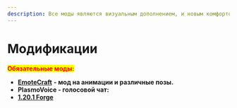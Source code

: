 ```yaml
---
description: Все моды являются визуальным дополнением, и новым комфортом для вас.
---
```


# Модификации

<mark style="color:red;">**Обязательные моды:**</mark>

* [**EmoteCraft**](https://minecraft-inside.ru/mods/150286-emotecraft.html?ysclid=lelauqk84n865910261) **- мод на анимации и различные позы.**
* **PlasmoVoice - голосовой чат:**
* [**1.20.1 Forge**](https://modrinth.com/plugin/plasmo-voice/version/forge-1.20.1-2.0.6)
